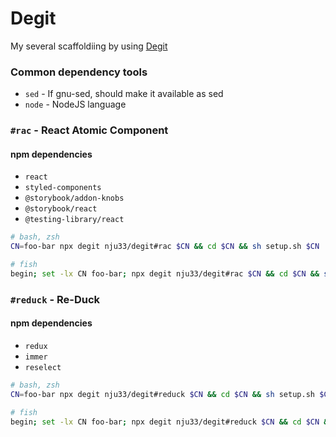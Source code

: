 # Degit

My several scaffoldiing by using [Degit](https://github.com/Rich-Harris/degit)

### Common dependency tools

- `sed` - If gnu-sed, should make it available as sed
- `node` - NodeJS language

### `#rac` - React Atomic Component

#### npm dependencies

- `react`
- `styled-components`
- `@storybook/addon-knobs`
- `@storybook/react`
- `@testing-library/react`

```sh
# bash, zsh
CN=foo-bar npx degit nju33/degit#rac $CN && cd $CN && sh setup.sh $CN

# fish
begin; set -lx CN foo-bar; npx degit nju33/degit#rac $CN && cd $CN && sh setup.sh $CN; end
```

### `#reduck` - Re-Duck

#### npm dependencies

- `redux`
- `immer`
- `reselect`

```sh
# bash, zsh
CN=foo-bar npx degit nju33/degit#reduck $CN && cd $CN && sh setup.sh $CN

# fish
begin; set -lx CN foo-bar; npx degit nju33/degit#reduck $CN && cd $CN && sh setup.sh $CN; end
```
